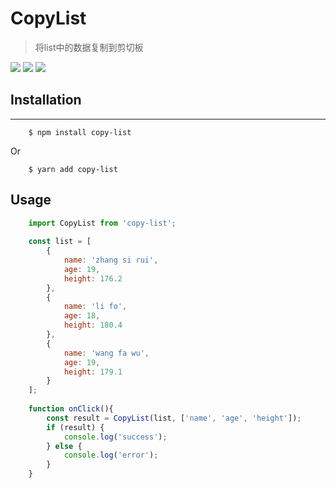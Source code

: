 # CopyList
> 将list中的数据复制到剪切板

[![](https://img.shields.io/badge/version-v0.0.1-success)](https://www.npmjs.com/package/copy-list)
[![](https://img.shields.io/badge/keywords-copy,clipboard-blue)]()
[![](https://img.shields.io/badge/license-MIT-success)]()


## Installation
-----

		$ npm install copy-list
Or

		$ yarn add copy-list

## Usage

````javascript
	import CopyList from 'copy-list';
	
	const list = [
		{
			name: 'zhang si rui',
			age: 19,
			height: 176.2
		},
		{
			name: 'li fo',
			age: 18,
			height: 180.4
		},
		{
			name: 'wang fa wu',
			age: 19,
			height: 179.1
		}
	];
	
	function onClick(){
		const result = CopyList(list, ['name', 'age', 'height']);
		if (result) {
			console.log('success');
		} else {
			console.log('error');
		}
	}
	
````

